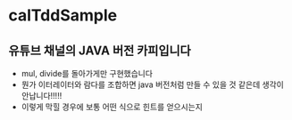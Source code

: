# calTddSample

## 유튜브 채널의 JAVA 버전 카피입니다
- mul, divide를 돌아가게만 구현했습니다
- 뭔가 이터레이터와 람다를 조합하면 java 버전처럼 만들 수 있을 것 같은데 생각이 안납니다!!!!!
- 이렇게 막힐 경우에 보통 어떤 식으로 힌트를 얻으시는지 

